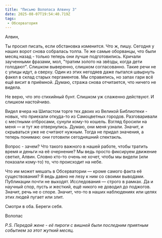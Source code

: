 ```yaml
---
title: "Письмо Волопаса Алвину 3"
date: 2025-08-07T19:54:40.719Z
tags:
 - Обсерватория
---
```


Алвин,

Ты просил писать, если обстановка изменится. Что ж, пишу. Сегодня у
наших ворот снова собралась толпа. Те же самые оборванцы, что были месяц
назад - только теперь они лучше подготовились. Кричали заученными
фразами, мол, "тратим золото на звёзды, когда дети голодают". Слишком
выверенно, слишком согласованно. Такие речи не с улицы идут, а сверху.
Один из этих негодяев даже пытался швырнуть факел в склад старых
пергаментов. Мы справились, но запах гари всё ещё висит в приёмной.
Думаю, стража снова отчитается, что ничего не видела.

Не верю, что это стихийный бунт. Слишком уж слаженно действуют. И
слишком настойчиво.

Видел вчера на Шипастом торге тех двоих из Великой Библиотеки - новых,
что приехали откуда-то из Самоцветных городов. Разговаривали с местными
отбросами, сунули кому-то кошель. Взгляд бросили на меня — и тут же
отвернулись. Думаю, они меня узнали. Значит, и скрываться уже не считают
нужным. Тогда не придал значения, а теперь понимаю: они готовили
сегодняшний спектакль.

Вопрос - зачем? Что такого важного в нашей работе, чтобы тратить время и
деньги на её очернение? Мы ведь просто фиксируем движение светил, Алвин.
Словно кто-то очень не хочет, чтобы мы видели (или показали кому-то) то,
что происходит на небе.

Что им может мешать в Обсерватории — кроме самого факта её
существования? Я ведь давно не лезу к ним со своими выводами. Публикации
почти не выходят. Исследования — строго в рамках. Да и научный спор,
пусть и жесткий, ещё никого не доводил до поджогов. Значит, речь не о
споре. Значит, что-то в наших наблюдениях или целях этих людей пугает
или злит.

Смотри в оба. Береги себя.

Волопас

*P.S. Передай жене - её пироги с вишней были последним приятным событием
за этот жуткий месяц.*
